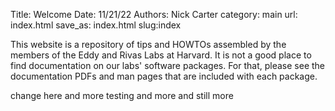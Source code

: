 Title: Welcome
Date: 11/21/22
Authors: Nick Carter
category: main
url: index.html
save_as: index.html
slug:index

This website is a repository of tips and HOWTOs assembled by the members of the Eddy and Rivas Labs at Harvard.  It is not a good place to find documentation on our labs' software packages.  For that, please see the documentation PDFs and man pages that are included with each package.

change here
and more testing and more and still more
